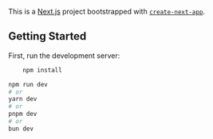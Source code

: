 This is a [Next.js](https://nextjs.org) project bootstrapped with [`create-next-app`](https://github.com/vercel/next.js/tree/canary/packages/create-next-app).

## Getting Started

First, run the development server:
```bash 
    npm install 
```
```bash
npm run dev
# or
yarn dev
# or
pnpm dev
# or
bun dev
```
